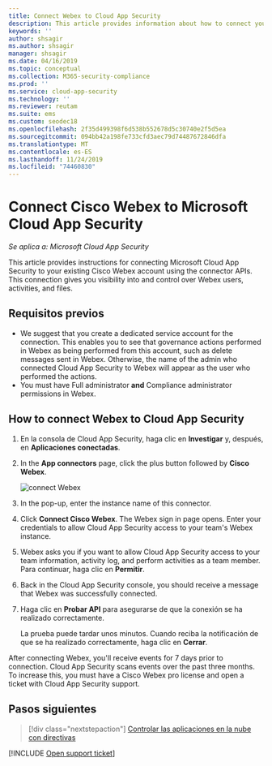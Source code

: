 ```yaml
---
title: Connect Webex to Cloud App Security
description: This article provides information about how to connect your Webex app to Cloud App Security using the API connector  for visibility and control over use.
keywords: ''
author: shsagir
ms.author: shsagir
manager: shsagir
ms.date: 04/16/2019
ms.topic: conceptual
ms.collection: M365-security-compliance
ms.prod: ''
ms.service: cloud-app-security
ms.technology: ''
ms.reviewer: reutam
ms.suite: ems
ms.custom: seodec18
ms.openlocfilehash: 2f35d499398f6d538b552678d5c30740e2f5d5ea
ms.sourcegitcommit: 094bb42a198fe733cfd3aec79d74487672846dfa
ms.translationtype: MT
ms.contentlocale: es-ES
ms.lasthandoff: 11/24/2019
ms.locfileid: "74460830"
---
```

# <a name="connect-cisco-webex-to-microsoft-cloud-app-security"></a>Connect Cisco Webex to Microsoft Cloud App Security

*Se aplica a: Microsoft Cloud App Security*

This article provides instructions for connecting Microsoft Cloud App Security to your existing Cisco Webex account using the connector APIs. This connection gives you visibility into and control over Webex users, activities, and files.

## <a name="prerequisites"></a>Requisitos previos

- We suggest that you create a dedicated service account for the connection. This enables you to see that governance actions performed in Webex as being performed from this account, such as delete messages sent in Webex. Otherwise, the name of the admin who connected Cloud App Security to Webex will appear as the user who performed the actions.
- You must have Full administrator **and** Compliance administrator permissions in Webex.

## <a name="how-to-connect-webex-to-cloud-app-security"></a>How to connect Webex to Cloud App Security

1. En la consola de Cloud App Security, haga clic en **Investigar** y, después, en **Aplicaciones conectadas**.

1. In the **App connectors** page, click the plus button followed by **Cisco Webex**.

    ![connect Webex](./media/cisco-webex.png "connect Webex")

1. In the pop-up, enter the instance name of this connector.

1. Click **Connect Cisco Webex**. The Webex sign in page opens. Enter your credentials to allow Cloud App Security access to your team's Webex instance.

1. Webex asks you if you want to allow Cloud App Security access to your team information, activity log, and perform activities as a team member. Para continuar, haga clic en **Permitir**.

1. Back in the Cloud App Security console, you should receive a message that Webex was successfully connected.

1. Haga clic en **Probar API** para asegurarse de que la conexión se ha realizado correctamente.

    La prueba puede tardar unos minutos. Cuando reciba la notificación de que se ha realizado correctamente, haga clic en **Cerrar**.

After connecting Webex, you'll receive events for 7 days prior to connection. Cloud App Security scans events over the past three months. To increase this, you must have a Cisco Webex pro license and open a ticket with Cloud App Security support.

## <a name="next-steps"></a>Pasos siguientes

> [!div class="nextstepaction"]
> [Controlar las aplicaciones en la nube con directivas](control-cloud-apps-with-policies.md)

[!INCLUDE [Open support ticket](includes/support.md)]
